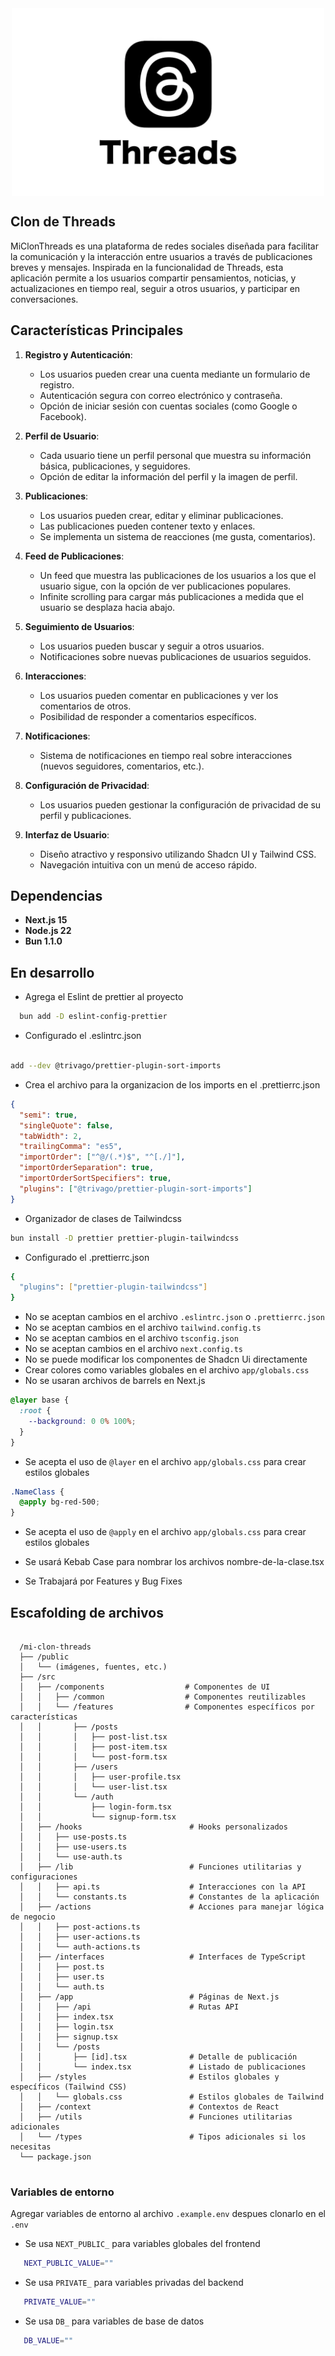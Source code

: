 <div style="width: 500px; height: 300px; margin-inline:auto;" >
   <img src="resources/Threads.webp" alt="Logo" fill  />
</div>

## Clon de Threads

MiClonThreads es una plataforma de redes sociales diseñada para facilitar la comunicación y la interacción entre usuarios a través de publicaciones breves y mensajes. Inspirada en la funcionalidad de Threads, esta aplicación permite a los usuarios compartir pensamientos, noticias, y actualizaciones en tiempo real, seguir a otros usuarios, y participar en conversaciones.

## Características Principales

1. **Registro y Autenticación**:

   - Los usuarios pueden crear una cuenta mediante un formulario de registro.
   - Autenticación segura con correo electrónico y contraseña.
   - Opción de iniciar sesión con cuentas sociales (como Google o Facebook).

2. **Perfil de Usuario**:

   - Cada usuario tiene un perfil personal que muestra su información básica, publicaciones, y seguidores.
   - Opción de editar la información del perfil y la imagen de perfil.

3. **Publicaciones**:

   - Los usuarios pueden crear, editar y eliminar publicaciones.
   - Las publicaciones pueden contener texto y enlaces.
   - Se implementa un sistema de reacciones (me gusta, comentarios).

4. **Feed de Publicaciones**:

   - Un feed que muestra las publicaciones de los usuarios a los que el usuario sigue, con la opción de ver publicaciones populares.
   - Infinite scrolling para cargar más publicaciones a medida que el usuario se desplaza hacia abajo.

5. **Seguimiento de Usuarios**:

   - Los usuarios pueden buscar y seguir a otros usuarios.
   - Notificaciones sobre nuevas publicaciones de usuarios seguidos.

6. **Interacciones**:

   - Los usuarios pueden comentar en publicaciones y ver los comentarios de otros.
   - Posibilidad de responder a comentarios específicos.

7. **Notificaciones**:

   - Sistema de notificaciones en tiempo real sobre interacciones (nuevos seguidores, comentarios, etc.).

8. **Configuración de Privacidad**:

   - Los usuarios pueden gestionar la configuración de privacidad de su perfil y publicaciones.

9. **Interfaz de Usuario**:
   - Diseño atractivo y responsivo utilizando Shadcn UI y Tailwind CSS.
   - Navegación intuitiva con un menú de acceso rápido.

## Dependencias

- **Next.js 15**
- **Node.js 22**
- **Bun 1.1.0**

## En desarrollo

- Agrega el Eslint de prettier al proyecto

```bash
  bun add -D eslint-config-prettier
```

- Configurado el .eslintrc.json

```bash

add --dev @trivago/prettier-plugin-sort-imports

```

- Crea el archivo para la organizacion de los imports en el .prettierrc.json

```json
{
  "semi": true,
  "singleQuote": false,
  "tabWidth": 2,
  "trailingComma": "es5",
  "importOrder": ["^@/(.*)$", "^[./]"],
  "importOrderSeparation": true,
  "importOrderSortSpecifiers": true,
  "plugins": ["@trivago/prettier-plugin-sort-imports"]
}
```

- Organizador de clases de Tailwindcss

```bash
bun install -D prettier prettier-plugin-tailwindcss
```

- Configurado el .prettierrc.json

```bash
{
  "plugins": ["prettier-plugin-tailwindcss"]
}
```

- No se aceptan cambios en el archivo `.eslintrc.json` o `.prettierrc.json`
- No se aceptan cambios en el archivo `tailwind.config.ts`
- No se aceptan cambios en el archivo `tsconfig.json`
- No se aceptan cambios en el archivo `next.config.ts`
- No se puede modificar los componentes de Shadcn Ui directamente
- Crear colores como variables globales en el archivo `app/globals.css`
- No se usaran archivos de barrels en Next.js

```css
@layer base {
  :root {
    --background: 0 0% 100%;
  }
}
```

- Se acepta el uso de `@layer` en el archivo `app/globals.css` para crear estilos globales

```css
.NameClass {
  @apply bg-red-500;
}
```

- Se acepta el uso de `@apply` en el archivo `app/globals.css` para crear estilos globales

- Se usará Kebab Case para nombrar los archivos nombre-de-la-clase.tsx

- Se Trabajará por Features y Bug Fixes

## Escafolding de archivos

```plaintext

  /mi-clon-threads
  ├── /public
  │   └── (imágenes, fuentes, etc.)
  ├── /src
  │   ├── /components                  # Componentes de UI
  │   │   ├── /common                  # Componentes reutilizables
  │   │   └── /features                # Componentes específicos por características
  │   │       ├── /posts
  │   │       │   ├── post-list.tsx
  │   │       │   ├── post-item.tsx
  │   │       │   └── post-form.tsx
  │   │       ├── /users
  │   │       │   ├── user-profile.tsx
  │   │       │   └── user-list.tsx
  │   │       └── /auth
  │   │           ├── login-form.tsx
  │   │           └── signup-form.tsx
  │   ├── /hooks                        # Hooks personalizados
  │   │   ├── use-posts.ts
  │   │   ├── use-users.ts
  │   │   └── use-auth.ts
  │   ├── /lib                          # Funciones utilitarias y configuraciones
  │   │   ├── api.ts                    # Interacciones con la API
  │   │   └── constants.ts              # Constantes de la aplicación
  │   ├── /actions                      # Acciones para manejar lógica de negocio
  │   │   ├── post-actions.ts
  │   │   ├── user-actions.ts
  │   │   └── auth-actions.ts
  │   ├── /interfaces                   # Interfaces de TypeScript
  │   │   ├── post.ts
  │   │   ├── user.ts
  │   │   └── auth.ts
  │   ├── /app                          # Páginas de Next.js
  │   │   ├── /api                      # Rutas API
  │   │   ├── index.tsx
  │   │   ├── login.tsx
  │   │   ├── signup.tsx
  │   │   └── /posts
  │   │       ├── [id].tsx              # Detalle de publicación
  │   │       └── index.tsx             # Listado de publicaciones
  │   ├── /styles                       # Estilos globales y específicos (Tailwind CSS)
  │   │   └── globals.css               # Estilos globales de Tailwind
  │   ├── /context                      # Contextos de React
  │   ├── /utils                        # Funciones utilitarias adicionales
  │   └── /types                        # Tipos adicionales si los necesitas
  └── package.json


```

### Variables de entorno

Agregar variables de entorno al archivo `.example.env` despues clonarlo en el `.env`

- Se usa `NEXT_PUBLIC_` para variables globales del frontend

```bash
   NEXT_PUBLIC_VALUE=""
```

- Se usa `PRIVATE_` para variables privadas del backend

```bash
   PRIVATE_VALUE=""
```

- Se usa `DB_` para variables de base de datos

```bash
   DB_VALUE=""
```
